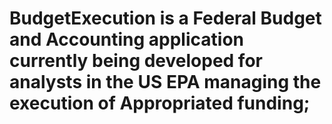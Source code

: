 # BudgetExecution is a Federal Budget and Accounting application currently being developed for analysts in the US EPA managing the execution of Appropriated funding;
